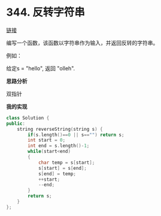 # 344. 反转字符串

[链接](https://leetcode-cn.com/problems/reverse-string/description/)

编写一个函数，该函数以字符串作为输入，并返回反转的字符串。

例如：

给定s = "hello", 返回 "olleh".

**思路分析**

双指针

**我的实现**

```c++
class Solution {
public:
    string reverseString(string s) {
        if(s.length()==0 || s=="") return s;
        int start = 0;
        int end = s.length()-1;
        while(start<end)
        {
            char temp = s[start];
            s[start] = s[end];
            s[end] = temp;
            ++start;
            --end;
        }
        return s;
    }
};
```

